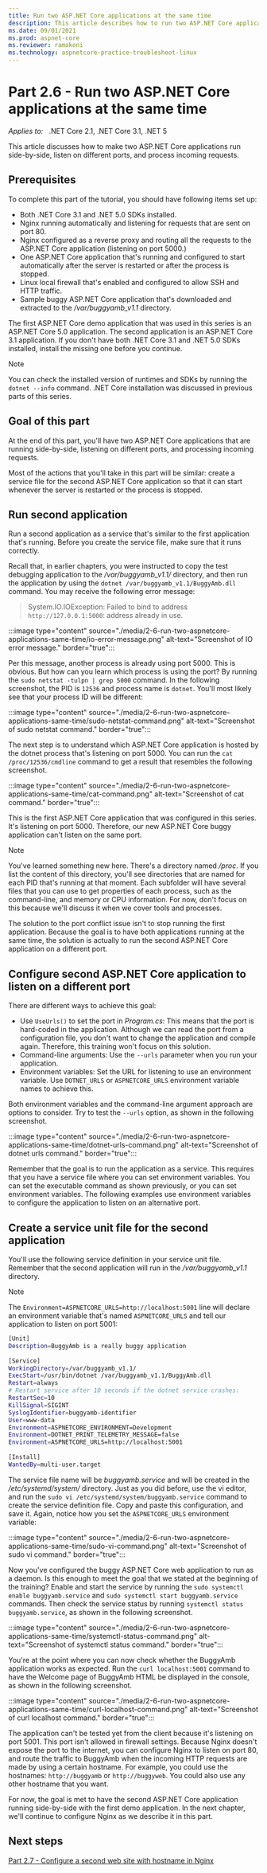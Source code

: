 ```yaml
---
title: Run two ASP.NET Core applications at the same time
description: This article describes how to run two ASP.NET Core applications at the same time.
ms.date: 09/01/2021
ms.prod: aspnet-core
ms.reviewer: ramakoni
ms.technology: aspnetcore-practice-troubleshoot-linux
---
```

# Part 2.6 - Run two ASP.NET Core applications at the same time

_Applies to:_ &nbsp; .NET Core 2.1, .NET Core 3.1, .NET 5  

This article discusses how to make two ASP.NET Core applications run side-by-side, listen on different ports, and process incoming requests.

## Prerequisites

To complete this part of the tutorial, you should have following items set up:

- Both .NET Core 3.1 and .NET 5.0 SDKs installed.
- Nginx running automatically and listening for requests that are sent on port 80.
- Nginx configured as a reverse proxy and routing all the requests to the ASP.NET Core application (listening on port 5000.)
- One ASP.NET Core application that's running and configured to start automatically after the server is restarted or after the process is stopped.
- Linux local firewall that's enabled and configured to allow SSH and HTTP traffic.
- Sample buggy ASP.NET Core application that's downloaded and extracted to the */var/buggyamb_v1.1* directory.

The first ASP.NET Core demo application that was used in this series is an ASP.NET Core 5.0 application. The second application is an ASP.NET Core 3.1 application. If you don't have both .NET Core 3.1 and .NET 5.0 SDKs installed, install the missing one before you continue.

> [!NOTE]
> You can check the installed version of runtimes and SDKs by running the `dotnet --info` command. .NET Core installation was discussed in previous parts of this series.

## Goal of this part

At the end of this part, you'll have two ASP.NET Core applications that are running side-by-side, listening on different ports, and processing incoming requests.

Most of the actions that you'll take in this part will be similar: create a service file for the second ASP.NET Core application so that it can start whenever the server is restarted or the process is stopped.

## Run second application

Run a second application as a service that's similar to the first application that's running. Before you create the service file, make sure that it runs correctly.

Recall that, in earlier chapters, you were instructed to copy the test debugging application to the */var/buggyamb_v1.1/* directory, and then run the application by using the `dotnet /var/buggyamb_v1.1/BuggyAmb.dll` command. You may receive the following error message:

> System.IO.IOException: Failed to bind to address `http://127.0.0.1:5000`: address already in use.

:::image type="content" source="./media/2-6-run-two-aspnetcore-applications-same-time/io-error-message.png" alt-text="Screenshot of IO error message." border="true":::

Per this message, another process is already using port 5000. This is obvious. But how can you learn which process is using the port? By running the `sudo netstat -tulpn | grep 5000` command. In the following screenshot, the PID is `12536` and process name is `dotnet`. You'll most likely see that your process ID will be different:

:::image type="content" source="./media/2-6-run-two-aspnetcore-applications-same-time/sudo-netstat-command.png" alt-text="Screenshot of sudo netstat command." border="true":::

The next step is to understand which ASP.NET Core application is hosted by the dotnet process that's listening on port 5000. You can run the `cat /proc/12536/cmdline` command to get a result that resembles the following screenshot.

:::image type="content" source="./media/2-6-run-two-aspnetcore-applications-same-time/cat-command.png" alt-text="Screenshot of cat command." border="true":::

This is the first ASP.NET Core application that was configured in this series. It's listening on port 5000. Therefore, our new ASP.NET Core buggy application can't listen on the same port.

> [!NOTE]
> You've learned something new here. There's a directory named */proc*. If you list the content of this directory, you'll see directories that are named for each PID that's running at that moment. Each subfolder will have several files that you can use to get properties of each process, such as the command-line, and memory or CPU information. For now, don't focus on this because we'll discuss it when we cover tools and processes.

The solution to the port conflict issue isn't to stop running the first application. Because the goal is to have both applications running at the same time, the solution is actually to run the second ASP.NET Core application on a different port.

## Configure second ASP.NET Core application to listen on a different port

There are different ways to achieve this goal:

- Use `UseUrls()` to set the port in *Program.cs*: This means that the port is hard-coded in the application. Although we can read the port from a configuration file, you don't want to change the application and compile again. Therefore, this training won't focus on this solution.
- Command-line arguments: Use the `--urls` parameter when you run your application.
- Environment variables: Set the URL for listening to use an environment variable. Use `DOTNET_URLS` or `ASPNETCORE_URLS` environment variable names to achieve this.

Both environment variables and the command-line argument approach are options to consider. Try to test the `--urls` option, as shown in the following screenshot.

:::image type="content" source="./media/2-6-run-two-aspnetcore-applications-same-time/dotnet-urls-command.png" alt-text="Screenshot of dotnet urls command." border="true":::

Remember that the goal is to run the application as a service. This requires that you have a service file where you can set environment variables. You can set the executable command as shown previously, or you can set environment variables. The following examples use environment variables to configure the application to listen on an alternative port.

## Create a service unit file for the second application

You'll use the following service definition in your service unit file. Remember that the second application will run in the */var/buggyamb_v1.1* directory.

> [!NOTE]
> The `Environment=ASPNETCORE_URLS=http://localhost:5001` line will declare an environment variable that's named `ASPNETCORE_URLS` and tell our application to listen on port 5001:

```bash
[Unit]
Description=BuggyAmb is a really buggy application
 
[Service]
WorkingDirectory=/var/buggyamb_v1.1/
ExecStart=/usr/bin/dotnet /var/buggyamb_v1.1/BuggyAmb.dll
Restart=always
# Restart service after 10 seconds if the dotnet service crashes:
RestartSec=10
KillSignal=SIGINT
SyslogIdentifier=buggyamb-identifier
User=www-data
Environment=ASPNETCORE_ENVIRONMENT=Development
Environment=DOTNET_PRINT_TELEMETRY_MESSAGE=false
Environment=ASPNETCORE_URLS=http://localhost:5001
 
[Install]
WantedBy=multi-user.target
```

The service file name will be *buggyamb.service* and will be created in the */etc/systemd/system/* directory. Just as you did before, use the vi editor, and run the `sudo vi /etc/systemd/system/buggyamb.service` command to create the service definition file. Copy and paste this configuration, and save it. Again, notice how you set the `ASPNETCORE_URLS` environment variable:

:::image type="content" source="./media/2-6-run-two-aspnetcore-applications-same-time/sudo-vi-command.png" alt-text="Screenshot of sudo vi command." border="true":::

Now you've configured the buggy ASP.NET Core web application to run as a daemon. Is this enough to meet the goal that we stated at the beginning of the training? Enable and start the service by running the `sudo systemctl enable buggyamb.service` and `sudo systemctl start buggyamb.service` commands. Then check the service status by running `systemctl status buggyamb.service`, as shown in the following screenshot.

:::image type="content" source="./media/2-6-run-two-aspnetcore-applications-same-time/systemctl-status-command.png" alt-text="Screenshot of systemctl status command." border="true":::

You're at the point where you can now check whether the BuggyAmb application works as expected. Run the `curl localhost:5001` command to have the Welcome page of BuggyAmb HTML be displayed in the console, as shown in the following screenshot.

:::image type="content" source="./media/2-6-run-two-aspnetcore-applications-same-time/curl-localhost-command.png" alt-text="Screenshot of curl localhost command." border="true":::

The application can't be tested yet from the client because it's listening on port 5001. This port isn't allowed in firewall settings. Because Nginx doesn't expose the port to the internet, you can configure Nginx to listen on port 80, and route the traffic to BuggyAmb when the incoming HTTP requests are made by using a certain hostname. For example, you could use the hostnames: `http://buggyamb` or `http://buggyweb`. You could also use any other hostname that you want.

For now, the goal is met to have the second ASP.NET Core application running side-by-side with the first demo application. In the next chapter, we'll continue to configure Nginx as we describe it in this part.

## Next steps

[Part 2.7 - Configure a second web site with hostname in Nginx](2-7-configure-second-nginx-site-hostname.md)
